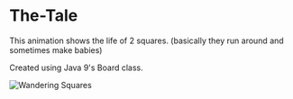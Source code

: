 # The-Tale
This animation shows the life of 2 squares. (basically they run around and sometimes make babies)

Created using Java 9's Board class.

![Wandering Squares](https://raw.githubusercontent.com/kolekd/The-Tale/master/img/screenshots/SquaresDaySmal.png)
